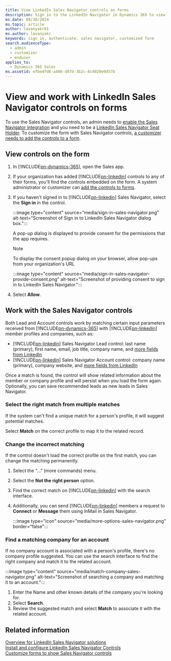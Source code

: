 ```yaml
---
title: View LinkedIn Sales Navigator controls on forms
description: Sign in to the LinkedIn Navigator in Dynamics 365 to view controls on forms. Learn how to work with controls to ensure correct profile matching.
ms.date: 09/30/2024
ms.topic: article
author: lavanyakr01
ms.author: lavanyakr
keywords: sign in, authenticate, sales navigator, customized form
search.audienceType: 
  - admin
  - customizer
  - enduser
applies_to: 
  - Dynamics 365 Sales
ms.assetid: efbe4fd6-a486-d97d-3b2c-8c4020e9d57b
---
```


# View and work with LinkedIn Sales Navigator controls on forms

To use the Sales Navigator controls, an admin needs to [enable the Sales Navigator integration](install-sales-navigator.md) and you need to be a [LinkedIn Sales Navigator Seat Holder](https://www.linkedin.com/help/sales-navigator/answer/50233/adding-or-removing-seat-holders-in-sales-navigator). To customize the form with Sales Navigator controls, [a customizer needs to add the controls to a form](add-sales-navigator-controls-forms.md).

## View controls on the form

1. In [!INCLUDE[pn-dynamics-365](../../includes/pn-dynamics-365.md)], open the Sales app.
2. If your organization has added [!INCLUDE[pn-linkedin](../../includes/pn-linkedin.md)] controls to any of their forms, you'll find the controls embedded on the form. A system administrator or customizer can [add the controls to forms](add-sales-navigator-controls-forms.md).
3. If you haven't signed in to [!INCLUDE[pn-linkedin](../../includes/pn-linkedin.md)] Sales Navigator, select the **Sign in** in the control.

    :::image type="content" source="media/sign-in-sales-navigator.png" alt-text="Screenshot of Sign in to LinkedIn Sales Navigator dialog box.":::

    A pop-up dialog is displayed to provide consent for the permissions that the app requires.

    >[!NOTE]
    >To display the consent popup dialog on your browser, allow pop-ups from your organization's URL

    :::image type="content" source="media/sign-in-sales-navigator-provide-consent.png" alt-text="Screenshot of providing consent to sign in to LinkedIn Sales Navigator.":::

4. Select **Allow**.

## Work with the Sales Navigator controls

Both Lead and Account controls work by matching certain input parameters received from [!INCLUDE[pn-dynamics-365](../../includes/pn-dynamics-365.md)] with [!INCLUDE[pn-linkedin](../../includes/pn-linkedin.md)] member profiles and companies, such as:

- [!INCLUDE[pn-linkedin](../../includes/pn-linkedin.md)] Sales Navigator Lead control: last name (primary), first name, email, job title, company name, and [more fields from LinkedIn](https://www.linkedin.com/help/sales-navigator/answer/79552)
- [!INCLUDE[pn-linkedin](../../includes/pn-linkedin.md)] Sales Navigator Account control: company name (primary), company website, and [more fields from LinkedIn](https://www.linkedin.com/help/sales-navigator/answer/79552)

Once a match is found, the control will show related information about the member or company profile and will persist when you load the form again. Optionally, you can save recommended leads as new leads in Sales Navigator.

### Select the right match from multiple matches

If the system can't find a unique match for a person's profile, it will suggest potential matches.

Select **Match** on the correct profile to map it to the related record.

### Change the incorrect matching

If the control doesn't load the correct profile on the first match, you can change the matching permanently.

1. Select the “…” (more commands) menu.
2. Select the **Not the right person** option.
3. Find the correct match on [!INCLUDE[pn-linkedin](../../includes/pn-linkedin.md)] with the search interface.
4. Additionally, you can send [!INCLUDE[pn-linkedin](../../includes/pn-linkedin.md)] members a request to **Connect** or **Message** them using InMail in Sales Navigator.

    :::image type="icon" source="media/more-options-sales-navigator.png" border="false":::

### Find a matching company for an account

If no company account is associated with a person's profile, there's no company profile suggested. You can use the search interface to find the right company and match it to the related account.

:::image type="content" source="media/match-company-sales-navigator.png" alt-text="Screenshot of searching a company and matching it to an account.":::

1. Enter the Name and other known details of the company you're looking for.
2. Select **Search**.
3. Review the suggested match and select **Match** to associate it with the related account.

## Related information

[Overview for LinkedIn Sales Navigator solutions](integrate-sales-navigator.md)  
[Install and configure LinkedIn Sales Navigator Controls](install-sales-navigator.md)  
[Customize forms to show Sales Navigator controls](add-sales-navigator-controls-forms.md)
